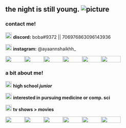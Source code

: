 ## the night is still young.  ![picture](https://i.imgur.com/bpZzHBH.gif)

### contact me!
<img src="https://cdn3.emoji.gg/emojis/5932-purple-sparkling-star.gif" width="20" height="20"> **discord:** boba#9372 || 706976863096143936

<img src="https://cdn3.emoji.gg/emojis/7263-green-sparkling-star.gif" width="20" height="20"> **instagram:** @ayaannshaikhh_

<img src="https://cdn.discordapp.com/emojis/1021533658282209301.webp?size=240&quality=lossless" width="60" height="20"><img src="https://cdn.discordapp.com/emojis/1021533658282209301.webp?size=240&quality=lossless" width="60" height="20"><img src="https://cdn.discordapp.com/emojis/1021533658282209301.webp?size=240&quality=lossless" width="60" height="20"><img src="https://cdn.discordapp.com/emojis/1021533658282209301.webp?size=240&quality=lossless" width="60" height="20"><img src="https://cdn.discordapp.com/emojis/1021533658282209301.webp?size=240&quality=lossless" width="60" height="20"><img src="https://cdn.discordapp.com/emojis/1021533658282209301.webp?size=240&quality=lossless" width="60" height="20">

### a bit about me!

<img src="https://cdn3.emoji.gg/emojis/2477-greensparkling-stars.gif" width="20" height="20"> **high school _junior_**

<img src="https://cdn3.emoji.gg/emojis/2477-greensparkling-stars.gif" width="20" height="20"> **interested in pursuing medicine or comp. sci**

<img src="https://cdn3.emoji.gg/emojis/2477-greensparkling-stars.gif" width="20" height="20"> **tv shows > movies**

<img src="https://cdn.discordapp.com/emojis/1021533658282209301.webp?size=240&quality=lossless" width="60" height="20"><img src="https://cdn.discordapp.com/emojis/1021533658282209301.webp?size=240&quality=lossless" width="60" height="20"><img src="https://cdn.discordapp.com/emojis/1021533658282209301.webp?size=240&quality=lossless" width="60" height="20"><img src="https://cdn.discordapp.com/emojis/1021533658282209301.webp?size=240&quality=lossless" width="60" height="20"><img src="https://cdn.discordapp.com/emojis/1021533658282209301.webp?size=240&quality=lossless" width="60" height="20"><img src="https://cdn.discordapp.com/emojis/1021533658282209301.webp?size=240&quality=lossless" width="60" height="20">
